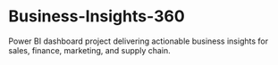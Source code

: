 # Business-Insights-360
Power BI dashboard project delivering actionable business insights for sales, finance, marketing, and supply chain.

